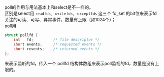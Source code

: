 poll的作用与用法基本上和select是不一样的。  
区别是select用 `readfds, writefds, exceptfds` 这三个 fd_set 的bit位来表示fd关注的可读、可写、异常事件，数量有上限（如1024个）；  
poll用   
```c
struct pollfd {
    int   fd;         /* file descriptor */
    short events;     /* requested events */
    short revents;    /* returned events */
};
```
来表示监听的fd，传入一个 pollfd 结构体数组来表示poll监视的fd，数量是没有上限的。
